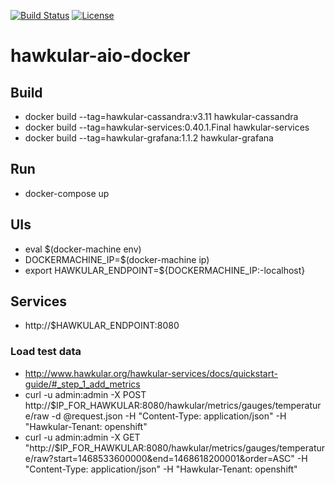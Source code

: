 [![Build Status](https://travis-ci.org/garethahealy/hawkular-aio-docker.svg?branch=master)](https://travis-ci.org/garethahealy/hawkular-aio-docker)
[![License](https://img.shields.io/hexpm/l/plug.svg?maxAge=2592000)]()

# hawkular-aio-docker
## Build
- docker build --tag=hawkular-cassandra:v3.11 hawkular-cassandra
- docker build --tag=hawkular-services:0.40.1.Final hawkular-services
- docker build --tag=hawkular-grafana:1.1.2 hawkular-grafana

## Run
- docker-compose up

## UIs
- eval $(docker-machine env)
- DOCKERMACHINE_IP=$(docker-machine ip)
- export HAWKULAR_ENDPOINT=${DOCKERMACHINE_IP:-localhost}

## Services
- http://$HAWKULAR_ENDPOINT:8080

### Load test data
- http://www.hawkular.org/hawkular-services/docs/quickstart-guide/#_step_1_add_metrics
- curl -u admin:admin -X POST http://$IP_FOR_HAWKULAR:8080/hawkular/metrics/gauges/temperature/raw -d @request.json -H "Content-Type: application/json" -H "Hawkular-Tenant: openshift"
- curl -u admin:admin -X GET "http://$IP_FOR_HAWKULAR:8080/hawkular/metrics/gauges/temperature/raw?start=1468533600000&end=1468618200001&order=ASC" -H "Content-Type: application/json" -H "Hawkular-Tenant: openshift"

